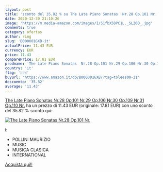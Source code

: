 ```yaml
---
layout: post
title: 'sconto del 35.82 % su The Late Piano Sonatas  Nr.28 Op.101 Nr.  '
date: 2020-12-30 21:10:26
image: 'https://m.media-amazon.com/images/I/51fbX5DPC1L._SL200_.jpg'
comments: true
category: ofertas
author: ring
slug: 'B000001GXB-it'
actualPrice: 11.43 EUR
currency: EUR
price: 11.43
comparePrice: 17.81 EUR
prodname: 'The Late Piano Sonatas  Nr.28 Op.101 Nr.29 Op.106 Nr.30 Op.109 Nr.31 Op.110 Nr.'
country: 'it'
flag: '🇮🇹'
buyurl: 'https://www.amazon.it/dp/B000001GXB/?tag=tolees00-21'
descuento: '35.82'
average: '11.43'
---
```


[The Late Piano Sonatas  Nr.28 Op.101 Nr.29 Op.106 Nr.30 Op.109 Nr.31 Op.110 Nr.](https://www.amazon.it/dp/B000001GXB/?tag=tolees00-21) ha un prezzo di 11.43 EUR (originale: 17.81 EUR) con uno sconto del 35.82 % sconto qui:

[![The Late Piano Sonatas  Nr.28 Op.101 Nr.](https://m.media-amazon.com/images/I/51fbX5DPC1L._SL200_.jpg)](https://www.amazon.it/dp/B000001GXB/?tag=tolees00-21)

ℹ️:

- POLLINI MAURIZIO
- MUSIC
- MUSICA CLASICA
- INTERNATIONAL

[Acquista qui!!](https://www.amazon.it/dp/B000001GXB/?tag=tolees00-21)
